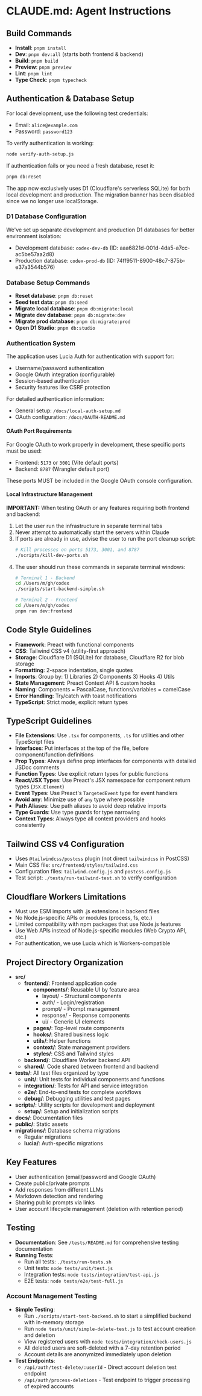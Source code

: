 # CLAUDE.md: Agent Instructions

## Build Commands

- **Install**: `pnpm install`
- **Dev**: `pnpm dev:all` (starts both frontend & backend)
- **Build**: `pnpm build`
- **Preview**: `pnpm preview`
- **Lint**: `pnpm lint`
- **Type Check**: `pnpm typecheck`

## Authentication & Database Setup

For local development, use the following test credentials:
- Email: `alice@example.com`
- Password: `password123`

To verify authentication is working:
```bash
node verify-auth-setup.js
```

If authentication fails or you need a fresh database, reset it:
```bash
pnpm db:reset
```

The app now exclusively uses D1 (Cloudflare's serverless SQLite) for both local development 
and production. The migration banner has been disabled since we no longer use localStorage.

### D1 Database Configuration
We've set up separate development and production D1 databases for better environment isolation:
- Development database: `codex-dev-db` (ID: aaa6821d-001d-4da5-a7cc-ac5be57aa2d8)
- Production database: `codex-prod-db` (ID: 74ff9511-8900-48c7-875b-e37a3544b576)

### Database Setup Commands
- **Reset database**: `pnpm db:reset`
- **Seed test data**: `pnpm db:seed`
- **Migrate local database**: `pnpm db:migrate:local`
- **Migrate dev database**: `pnpm db:migrate:dev`
- **Migrate prod database**: `pnpm db:migrate:prod`
- **Open D1 Studio**: `pnpm db:studio`

### Authentication System
The application uses Lucia Auth for authentication with support for:
- Username/password authentication
- Google OAuth integration (configurable)
- Session-based authentication
- Security features like CSRF protection

For detailed authentication information:
- General setup: `/docs/local-auth-setup.md`
- OAuth configuration: `/docs/OAUTH-README.md`

#### OAuth Port Requirements
For Google OAuth to work properly in development, these specific ports must be used:
- Frontend: `5173` or `3001` (Vite default ports)
- Backend: `8787` (Wrangler default port)

These ports MUST be included in the Google OAuth console configuration.

#### Local Infrastructure Management
**IMPORTANT:** When testing OAuth or any features requiring both frontend and backend:
1. Let the user run the infrastructure in separate terminal tabs
2. Never attempt to automatically start the servers within Claude
3. If ports are already in use, advise the user to run the port cleanup script:
   ```bash
   # Kill processes on ports 5173, 3001, and 8787
   ./scripts/kill-dev-ports.sh
   ```
4. The user should run these commands in separate terminal windows:
   ```bash
   # Terminal 1 - Backend
   cd /Users/m/gh/codex
   ./scripts/start-backend-simple.sh
   
   # Terminal 2 - Frontend
   cd /Users/m/gh/codex
   pnpm run dev:frontend
   ```

## Code Style Guidelines

- **Framework**: Preact with functional components
- **CSS**: Tailwind CSS v4 (utility-first approach)
- **Storage**: Cloudflare D1 (SQLite) for database, Cloudflare R2 for blob storage
- **Formatting**: 2-space indentation, single quotes
- **Imports**: Group by: 1) Libraries 2) Components 3) Hooks 4) Utils
- **State Management**: Preact Context API & custom hooks
- **Naming**: Components = PascalCase, functions/variables = camelCase
- **Error Handling**: Try/catch with toast notifications
- **TypeScript**: Strict mode, explicit return types

## TypeScript Guidelines

- **File Extensions**: Use `.tsx` for components, `.ts` for utilities and other TypeScript files
- **Interfaces**: Put interfaces at the top of the file, before component/function definitions
- **Prop Types**: Always define prop interfaces for components with detailed JSDoc comments
- **Function Types**: Use explicit return types for public functions
- **React/JSX Types**: Use Preact's JSX namespace for component return types (`JSX.Element`)
- **Event Types**: Use Preact's `TargetedEvent` type for event handlers
- **Avoid any**: Minimize use of `any` type where possible
- **Path Aliases**: Use path aliases to avoid deep relative imports
- **Type Guards**: Use type guards for type narrowing
- **Context Types**: Always type all context providers and hooks consistently

## Tailwind CSS v4 Configuration

- Uses `@tailwindcss/postcss` plugin (not direct `tailwindcss` in PostCSS)
- Main CSS file: `src/frontend/styles/tailwind.css`
- Configuration files: `tailwind.config.js` and `postcss.config.js`
- Test script: `./tests/run-tailwind-test.sh` to verify configuration

## Cloudflare Workers Limitations

- Must use ESM imports with .js extensions in backend files
- No Node.js-specific APIs or modules (process, fs, etc.)
- Limited compatibility with npm packages that use Node.js features
- Use Web APIs instead of Node.js-specific modules (Web Crypto API, etc.)
- For authentication, we use Lucia which is Workers-compatible

## Project Directory Organization

- **src/**
  - **frontend/**: Frontend application code
    - **components/**: Reusable UI by feature area
      - layout/ - Structural components
      - auth/ - Login/registration
      - prompt/ - Prompt management
      - response/ - Response components
      - ui/ - Generic UI elements
    - **pages/**: Top-level route components
    - **hooks/**: Shared business logic
    - **utils/**: Helper functions
    - **context/**: State management providers
    - **styles/**: CSS and Tailwind styles
  - **backend/**: Cloudflare Worker backend API
  - **shared/**: Code shared between frontend and backend
- **tests/**: All test files organized by type
  - **unit/**: Unit tests for individual components and functions
  - **integration/**: Tests for API and service integration
  - **e2e/**: End-to-end tests for complete workflows
  - **debug/**: Debugging utilities and test pages
- **scripts/**: Utility scripts for development and deployment
  - **setup/**: Setup and initialization scripts
- **docs/**: Documentation files
- **public/**: Static assets
- **migrations/**: Database schema migrations
  - Regular migrations
  - **lucia/**: Auth-specific migrations

## Key Features

- User authentication (email/password and Google OAuth)
- Create public/private prompts
- Add responses from different LLMs
- Markdown detection and rendering
- Sharing public prompts via links
- User account lifecycle management (deletion with retention period)

## Testing

- **Documentation**: See `/tests/README.md` for comprehensive testing documentation
- **Running Tests**:
  - Run all tests: `./tests/run-tests.sh`
  - Unit tests: `node tests/unit/test.js`
  - Integration tests: `node tests/integration/test-api.js`
  - E2E tests: `node tests/e2e/test-full.js`

### Account Management Testing

- **Simple Testing**:
  - Run `./scripts/start-test-backend.sh` to start a simplified backend with in-memory storage
  - Run `node tests/unit/simple-delete-test.js` to test account creation and deletion
  - View registered users with `node tests/integration/check-users.js`
  - All deleted users are soft-deleted with a 7-day retention period
  - Account details are anonymized immediately upon deletion
- **Test Endpoints**:
  - `/api/auth/test-delete/:userId` - Direct account deletion test endpoint
  - `/api/auth/process-deletions` - Test endpoint to trigger processing of expired accounts